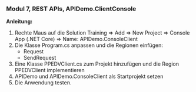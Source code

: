 ﻿### Modul 7, REST APIs, APIDemo.ClientConsole

**Anleitung:**
  1. Rechte Maus auf die Solution Training => Add => New Project => Console App (.NET Core) => Name: APIDemo.ConsoleClient
  2. Die Klasse Program.cs anpassen und die Regionen einfügen:
     - Request
	 - SendRequest
  3. Eine Klasse PPEDVClient.cs zum Projekt hinzufügen und die Region PPEDVClient implementieren
  4. APIDemo und APIDemo.ConsoleClient als Startprojekt setzen
  5. Die Anwendung testen.
